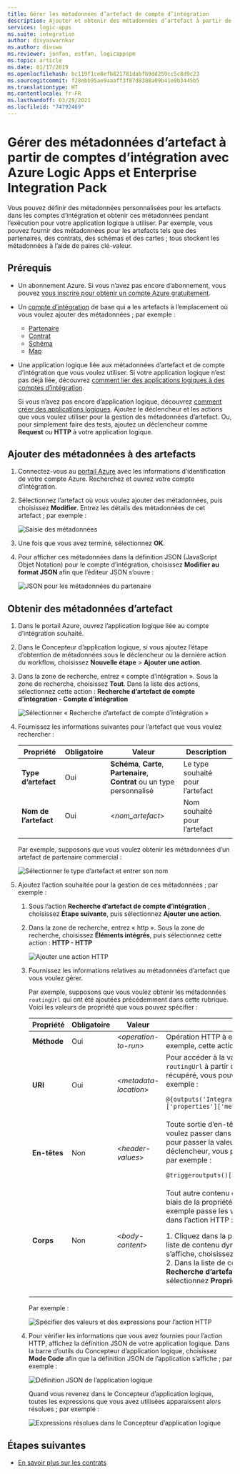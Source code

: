```yaml
---
title: Gérer les métadonnées d’artefact de compte d’intégration
description: Ajouter et obtenir des métadonnées d’artefact à partir de comptes d’intégration dans Azure Logic Apps avec Enterprise Integration Pack
services: logic-apps
ms.suite: integration
author: divyaswarnkar
ms.author: divswa
ms.reviewer: jonfan, estfan, logicappspm
ms.topic: article
ms.date: 01/17/2019
ms.openlocfilehash: bc119f1ce8efb821781dabfb9dd259cc5c8d9c23
ms.sourcegitcommit: f28ebb95ae9aaaff3f87d8388a09b41e0b3445b5
ms.translationtype: HT
ms.contentlocale: fr-FR
ms.lasthandoff: 03/29/2021
ms.locfileid: "74792469"
---
```

# <a name="manage-artifact-metadata-in-integration-accounts-with-azure-logic-apps-and-enterprise-integration-pack"></a>Gérer des métadonnées d’artefact à partir de comptes d’intégration avec Azure Logic Apps et Enterprise Integration Pack

Vous pouvez définir des métadonnées personnalisées pour les artefacts dans les comptes d’intégration et obtenir ces métadonnées pendant l’exécution pour votre application logique à utiliser. Par exemple, vous pouvez fournir des métadonnées pour les artefacts tels que des partenaires, des contrats, des schémas et des cartes ; tous stockent les métadonnées à l’aide de paires clé-valeur. 

## <a name="prerequisites"></a>Prérequis

* Un abonnement Azure. Si vous n’avez pas encore d’abonnement, vous pouvez <a href="https://azure.microsoft.com/free/" target="_blank">vous inscrire pour obtenir un compte Azure gratuitement</a>.

* Un [compte d’intégration](../logic-apps/logic-apps-enterprise-integration-create-integration-account.md) de base qui a les artefacts à l’emplacement où vous voulez ajouter des métadonnées ; par exemple : 

  * [Partenaire](logic-apps-enterprise-integration-partners.md)
  * [Contrat](logic-apps-enterprise-integration-agreements.md)
  * [Schéma](logic-apps-enterprise-integration-schemas.md)
  * [Map](logic-apps-enterprise-integration-maps.md)

* Une application logique liée aux métadonnées d’artefact et de compte d’intégration que vous voulez utiliser. Si votre application logique n’est pas déjà liée, découvrez [comment lier des applications logiques à des comptes d’intégration](logic-apps-enterprise-integration-create-integration-account.md#link-account). 

  Si vous n’avez pas encore d’application logique, découvrez [comment créer des applications logiques](../logic-apps/quickstart-create-first-logic-app-workflow.md). 
  Ajoutez le déclencheur et les actions que vous voulez utiliser pour la gestion des métadonnées d’artefact. Ou, pour simplement faire des tests, ajoutez un déclencheur comme **Request** ou **HTTP** à votre application logique.

## <a name="add-metadata-to-artifacts"></a>Ajouter des métadonnées à des artefacts

1. Connectez-vous au <a href="https://portal.azure.com" target="_blank">portail Azure</a> avec les informations d’identification de votre compte Azure. Recherchez et ouvrez votre compte d’intégration.

1. Sélectionnez l’artefact où vous voulez ajouter des métadonnées, puis choisissez **Modifier**. Entrez les détails des métadonnées de cet artefact ; par exemple :

   ![Saisie des métadonnées](media/logic-apps-enterprise-integration-metadata/add-partner-metadata.png)

1. Une fois que vous avez terminé, sélectionnez **OK**.

1. Pour afficher ces métadonnées dans la définition JSON (JavaScript Objet Notation) pour le compte d’intégration, choisissez **Modifier au format JSON** afin que l’éditeur JSON s’ouvre : 

   ![JSON pour les métadonnées du partenaire](media/logic-apps-enterprise-integration-metadata/partner-metadata.png)

## <a name="get-artifact-metadata"></a>Obtenir des métadonnées d’artefact

1. Dans le portail Azure, ouvrez l’application logique liée au compte d’intégration souhaité. 

1. Dans le Concepteur d’application logique, si vous ajoutez l’étape d’obtention de métadonnées sous le déclencheur ou la dernière action du workflow, choisissez **Nouvelle étape** > **Ajouter une action**. 

1. Dans la zone de recherche, entrez « compte d’intégration ». Sous la zone de recherche, choisissez **Tout**. Dans la liste des actions, sélectionnez cette action : **Recherche d’artefact de compte d’intégration - Compte d’intégration**

   ![Sélectionner « Recherche d’artefact de compte d’intégration »](media/logic-apps-enterprise-integration-metadata/integration-account-artifact-lookup.png)

1. Fournissez les informations suivantes pour l’artefact que vous voulez rechercher :

   | Propriété | Obligatoire | Valeur | Description | 
   |----------|---------|-------|-------------| 
   | **Type d’artefact** | Oui | **Schéma**, **Carte**, **Partenaire**, **Contrat** ou un type personnalisé | Le type souhaité pour l’artefact | 
   | **Nom de l’artefact** | Oui | <*nom_artefact*> | Nom souhaité pour l’artefact | 
   ||| 

   Par exemple, supposons que vous voulez obtenir les métadonnées d’un artefact de partenaire commercial :

   ![Sélectionner le type d’artefact et entrer son nom](media/logic-apps-enterprise-integration-metadata/artifact-lookup-information.png)

1. Ajoutez l’action souhaitée pour la gestion de ces métadonnées ; par exemple :

   1. Sous l’action **Recherche d’artefact de compte d’intégration** , choisissez **Étape suivante**, puis sélectionnez **Ajouter une action**. 

   1. Dans la zone de recherche, entrez « http ». Sous la zone de recherche, choisissez **Éléments intégrés**, puis sélectionnez cette action : **HTTP - HTTP**

      ![Ajouter une action HTTP](media/logic-apps-enterprise-integration-metadata/http-action.png)

   1. Fournissez les informations relatives au métadonnées d’artefact que vous voulez gérer. 

      Par exemple, supposons que vous voulez obtenir les métadonnées `routingUrl` qui ont été ajoutées précédemment dans cette rubrique. Voici les valeurs de propriété que vous pouvez spécifier : 

      | Propriété | Obligatoire | Valeur | Description | 
      |----------|----------|-------|-------------| 
      | **Méthode** | Oui | <*operation-to-run*> | Opération HTTP à exécuter sur l’artefact. Par exemple, cette action HTTP utilise la méthode **GET**. | 
      | **URI** | Oui | <*metadata-location*> | Pour accéder à la valeur de métadonnées `routingUrl` à partir de l’artefact que vous avez récupéré, vous pouvez utiliser une expression ; par exemple : <p>`@{outputs('Integration_Account_Artifact_Lookup')['properties']['metadata']['routingUrl']}` | 
      | **En-têtes** | Non | <*header-values*> | Toute sortie d’en-tête du déclencheur que vous voulez passer dans l’action HTTP. Par exemple, pour passer la valeur de propriété `headers` du déclencheur, vous pouvez utiliser une expression ; par exemple : <p>`@triggeroutputs()['headers']` | 
      | **Corps** | Non | <*body-content*> | Tout autre contenu que vous voulez passer par le biais de la propriété `body` de l’action HTTP. Cet exemple passe les valeurs `properties` de l’artefact dans l’action HTTP : <p>1. Cliquez dans la propriété **Body** pour afficher la liste de contenu dynamique. Si aucune propriété ne s’affiche, choisissez **Afficher plus**. <br>2. Dans la liste de contenu dynamique, sous **Recherche d’artefact de compte d’intégration**, sélectionnez **Propriétés**. | 
      |||| 

      Par exemple :

      ![Spécifier des valeurs et des expressions pour l’action HTTP](media/logic-apps-enterprise-integration-metadata/add-http-action-values.png)

   1. Pour vérifier les informations que vous avez fournies pour l’action HTTP, affichez la définition JSON de votre application logique. Dans la barre d’outils du Concepteur d’application logique, choisissez **Mode Code** afin que la définition JSON de l’application s’affiche ; par exemple :

      ![Définition JSON de l’application logique](media/logic-apps-enterprise-integration-metadata/finished-logic-app-definition.png)

      Quand vous revenez dans le Concepteur d’application logique, toutes les expressions que vous avez utilisées apparaissent alors résolues ; par exemple :

      ![Expressions résolues dans le Concepteur d’application logique](media/logic-apps-enterprise-integration-metadata/resolved-expressions.png)

## <a name="next-steps"></a>Étapes suivantes

* [En savoir plus sur les contrats](logic-apps-enterprise-integration-agreements.md)
